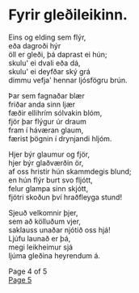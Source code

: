 # Fyrir gleðileikinn.

Eins og elding sem flýr,\
eða dagroði hýr\
öll er gleði, þá daprast ei hún;\
skulu' ei dvali eða dá,\
skulu' ei deyfðar ský grá\
dimmu vefja' hennar ljósfögru brún.

Þar sem fagnaðar blær\
friðar anda sinn ljær\
fæðir ellihrím sólvakin blóm,\
fjör þar flýgur úr draum\
fram í háværan glaum,\
færist þögnin í drynjandi hljóm.

Hjer býr glaumur og fjör,\
hjer býr glaðværðin ör,\
af oss hristir hún skammdegis blund;\
en hún flýr burt svo fljótt,\
felur glampa sinn skjótt,\
fjötri skoðun því hraðfleyga stund!

Sjeuð velkomnir þjer,\
sem að kölluðum vjer,\
saklauss unaðar njótið oss hjá!\
Ljúfu launað er þá,\
megi leikheimur sjá\
ljúma gleðina heyrendum á.


Page 4 of 5\
[Page 5](https://baekur-online.github.io/magnus-grimsson-online/kvaedi-page-5.html)
